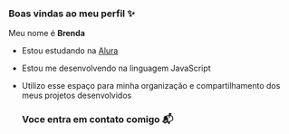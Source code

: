 ### Boas vindas ao meu perfil ✨

Meu nome é **Brenda**

- Estou estudando na [Alura](https://www.alura.com.br)
- Estou me desenvolvendo na linguagem JavaScript
- Utilizo esse espaço para minha organização e compartilhamento dos meus projetos desenvolvidos

  ### Voce entra em contato comigo 📬
  
